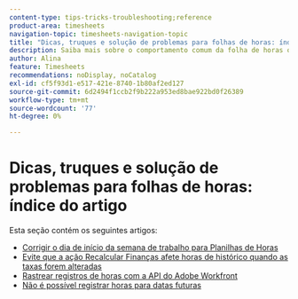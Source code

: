 ```yaml
---
content-type: tips-tricks-troubleshooting;reference
product-area: timesheets
navigation-topic: timesheets-navigation-topic
title: "Dicas, truques e solução de problemas para folhas de horas: índice do artigo"
description: Saiba mais sobre o comportamento comum da folha de horas ou como solucionar possíveis problemas com folhas de horas nos artigos a seguir.
author: Alina
feature: Timesheets
recommendations: noDisplay, noCatalog
exl-id: cf5f93d1-e517-421e-8740-1b80af2ed127
source-git-commit: 6d2494f1ccb2f9b222a953ed8bae922bd0f26389
workflow-type: tm+mt
source-wordcount: '77'
ht-degree: 0%

---
```


# Dicas, truques e solução de problemas para folhas de horas: índice do artigo

Esta seção contém os seguintes artigos:

* [Corrigir o dia de início da semana de trabalho para Planilhas de Horas](../../timesheets/tips-tricks-and-troubleshooting/correct-start-day-of-work-week.md)
* [Evite que a ação Recalcular Finanças afete horas de histórico quando as taxas forem alteradas](../../timesheets/tips-tricks-and-troubleshooting/prevent-recalculate-finance-action.md)
* [Rastrear registros de horas com a API do Adobe Workfront](../../timesheets/tips-tricks-and-troubleshooting/track-hour-records-with-wfapi.md)
* [Não é possível registrar horas para datas futuras](../../timesheets/tips-tricks-and-troubleshooting/unable-to-log-time-future-dates.md)
